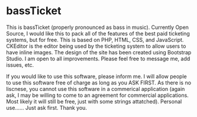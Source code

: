 # bassTicket
This is bassTicket (properly pronounced as bass in music). Currently Open Source, I would like this to pack all of the features of the best paid ticketing systems, but for free.
This is based on PHP, HTML, CSS, and JavaScript. CKEditor is the editor being used by the ticketing system to allow users to have inline images. The design of the site has been created using Bootstrap Studio.
I am open to all improvements. Please feel free to message me, add issues, etc.

If you would like to use this software, please inform me. I will allow people to use this software free of charge as long as you ASK FIRST. As there is no liscnese, you cannot use this software in a commerical application (again ask, I may be willing to come to an agreement for commercial applications. Most likely it will still be free, just with some strings attatched). Personal use...... Just ask first. Thank you.
